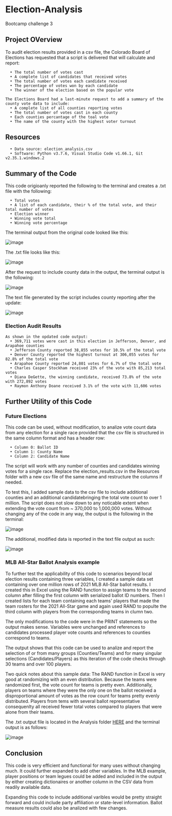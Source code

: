 # Election-Analysis
Bootcamp challenge 3

## Project OVerview
To audit election results provided in a csv file, the Colorado Board of Elections has requested that a script is delivered that will calculate and report:
```
  • The total number of votes cast
  • A complete list of candidates that received votes
  • The total number of votes each candidate received
  • The percentage of votes won by each candidate
  • The winner of the election based on the popular vote
  
The Elections Board had a last-minute request to add a summary of the county vote data to include:
  • A complete list of all counties reporting votes
  • The total number of votes cast in each county
  • Each counties percantage of the toal vote
  • The name of the county with the highest voter turnout

```

  ## Resources
```
  • Data source: election_analysis.csv
  • Software: Python v3.7.6, Visual Studio Code v1.66.1, Git v2.35.1.windows.2
```

## Summary of the Code
This code origioanly reported the following to the terminal and creates a .txt file with the following:
```
  • Total votes
  • A list of each candidate, their % of the total vote, and their total number of votes
  • Election winner
  • Winning vote total 
  • Winning vote percentage
```  
The terminal output from the original code looked like this:

![image](https://github.com/Bryan-Corn/Election-Analysis/blob/main/Resources/election_analysis_output_terminal.png)
  
The .txt file looks like this:

![image](https://github.com/Bryan-Corn/Election-Analysis/blob/main/Resources/election_analysis_output_txt.png)
  
After the request to include county data in the output, the terminal output is the following:

![image](https://github.com/Bryan-Corn/Election-Analysis/blob/main/Resources/election_analysis_output_terminal2.png)

The text file generated by the script includes county reporting after the update:

![image](https://github.com/Bryan-Corn/Election-Analysis/blob/main/Resources/election_analysis_output_txt2.png)

### Election Audit Results

```
As shown in the opdated code output:
  • 369,711 votes were cast in this election in Jefferson, Denver, and Arapahoe counties
  • Jefferson County reported 38,855 votes for 10.5% of the total vote
  • Denver County reported the highest turnout at 306,055 votes for 82.8% of the total vote 
  • Arapahoe County reported 24,801 votes for 6.7% of the total vote
  • Charles Casper Stockham received 23% of the vote with 85,213 total votes
  • Diana DeGette, the winning candidate, received 73.8% of the vote with 272,892 votes
  • Raymon Anthony Doane received 3.1% of the vote with 11,606 votes  
```

## Further Utility of this Code

### Future Elections

This code can be used, without modification, to analize vote count data from any election for a single race provided that the csv file is structured in the same column format and has a header row:
```
  • Column 0: Ballot ID
  • Column 1: County Name
  • Column 2: Candidate Name
```
 
The script will work with any number of counties and candidates winning votes for a single race. Replace the election_results.csv in the Resources folder with a new csv file of the same name and restructure the columns if needed.

To test this, I added sample data to the csv file to include additional counties and an additional candidatebringing the total vote count to over 1 million. The script does not slow down to any noticable extent when extending the vote count from ~ 370,000 to 1,000,000 votes. Without changing any of the code in any way, the output is the following in the terminal:

![image](https://github.com/Bryan-Corn/Election-Analysis/blob/main/Resources/election_analysis_output_terminal3.png)


The additional, modified data is reported in the text file output as such:

![image](https://github.com/Bryan-Corn/Election-Analysis/blob/main/Resources/election_analysis_output_txt3.png)

### MLB All-Star Ballot Analysis example

To further test the applicability of this code to scenarios beyond local election results containing three variables, I created a sample data set containing over one million rows of 2021 MLB All-Star ballot results. I created this in Excel using the RAND function to assign teams to the second column after filling the first column with serialized ballot ID numbers. Then I created lists for each team containing each teams' players that made the team rosters for the 2021 All-Star game and again used RAND to populte the third column with players from the corresponding teams in clumn two.

The only modifications to the code were in the PRINT statements so the output makes sense. Variables were unchanged and references to candidates processed player vote counts and references to counties correspond to teams.

The output shows that this code can be used to analize and report the selection of or from many groups (Counties/Teams) and for many singular selections (Candidates/Players) as this iteration of the code checks through 30 teams and over 100 players.

Two quick notes about this sample data: The RAND function in Excel is very good at randomizing with an even distribution. Because the teams were randomized first, the vote count for teams is pretty even. Additionally, players on teams where they were the only one on the ballot received a disproportional amount of votes as the row count for teams pretty evenly distributed. Players from tems with several ballot representative consequenlty all received fewer total votes compared to players that were alone from their teams.

The .txt output file is located in the Analysis folder [HERE](https://github.com/Bryan-Corn/Election-Analysis/blob/main/Analysis/all_star_ballot_analysis.txt) and the terminal output is as follows:

![image](https://github.com/Bryan-Corn/Election-Analysis/blob/main/Resources/MLB_analysis_output_terminal1.png)

## Conclusion 

This code is very efficient and functional for many uses without changing much. It could further expanded to add other variables. In the MLB example, player positions or team legues could be added and included in the output by either creating dictionaires or another column in the CSV data from readily available data.

Expanding this code to include additional varibles would be pretty straight forward and could include party affiliation or state-level information. Ballot measure results could also be analized with few changes.
